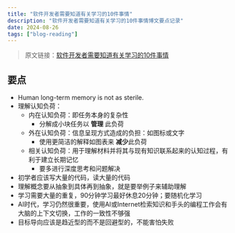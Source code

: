 ```yaml
---
title: "软件开发者需要知道有关学习的10件事情"
description: "软件开发者需要知道有关学习的10件事情博文要点记录"
date: 2024-08-26
tags: ["blog-reading"]
---
```

> 原文链接：[软件开发者需要知道有关学习的10件事情](https://cacm.acm.org/research/10-things-software-developers-should-learn-about-learning/)

## 要点

* Human long-term memory is not as sterile.
* 理解认知负荷：
  * 内在认知负荷：即任务本身的复杂性
    * 分解成小块任务以 **管理** 此负荷
  * 外在认知负荷：信息呈现方式造成的负担：如图标或文字
    * 使用更简洁的解释如图表来 **减少**此负荷
  * 相关认知负荷：用于理解材料并将其与现有知识联系起来的认知过程，有利于建立长期记忆
    * 要多进行深度思考和问题解决
* 初学者应该写大量的代码，读大量的代码
* 理解概念要从抽象到具体再到抽象，就是要举例子来辅助理解
* 学习需要大量的重复，90分钟学习最好休息20分钟；要随机化学习
* AI时代，学习仍然很重要，使用AI或Internet检索知识和手头的编程工作会有大脑的上下文切换，工作的一致性不够强
* 目标导向应该是趋近型的而不是回避型的，不能害怕失败
